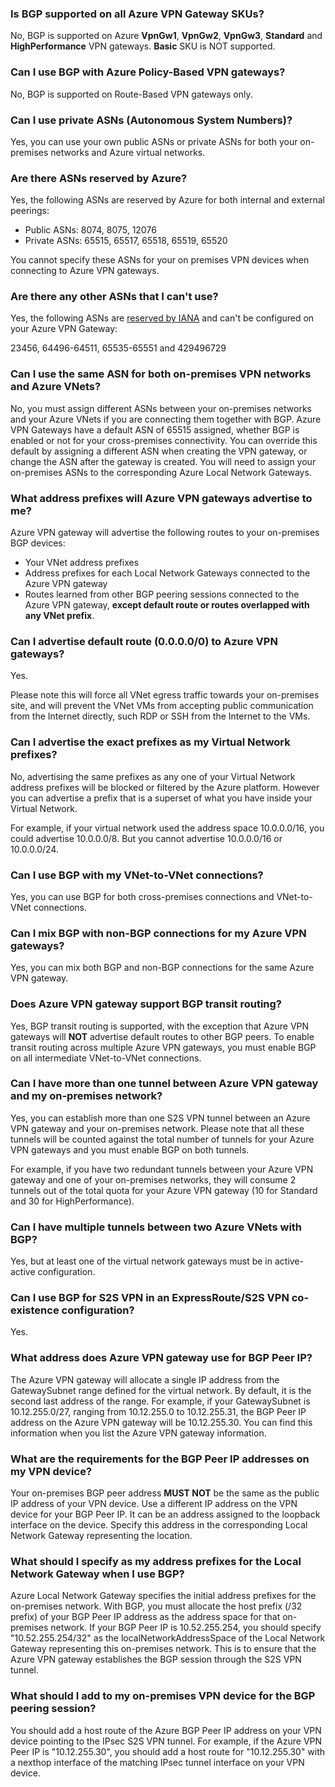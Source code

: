 ### Is BGP supported on all Azure VPN Gateway SKUs?
No, BGP is supported on Azure **VpnGw1**, **VpnGw2**, **VpnGw3**, **Standard** and **HighPerformance** VPN gateways. **Basic** SKU is NOT supported.

### Can I use BGP with Azure Policy-Based VPN gateways?
No, BGP is supported on Route-Based VPN gateways only.

### Can I use private ASNs (Autonomous System Numbers)?
Yes, you can use your own public ASNs or private ASNs for both your on-premises networks and Azure virtual networks.

### Are there ASNs reserved by Azure?
Yes, the following ASNs are reserved by Azure for both internal and external peerings:

* Public ASNs: 8074, 8075, 12076
* Private ASNs: 65515, 65517, 65518, 65519, 65520

You cannot specify these ASNs for your on premises VPN devices when connecting to Azure VPN gateways.

### Are there any other ASNs that I can't use?
Yes, the following ASNs are [reserved by IANA](http://www.iana.org/assignments/iana-as-numbers-special-registry/iana-as-numbers-special-registry.xhtml) and can't be configured on your Azure VPN Gateway:

23456, 64496-64511, 65535-65551 and 429496729

### Can I use the same ASN for both on-premises VPN networks and Azure VNets?
No, you must assign different ASNs between your on-premises networks and your Azure VNets if you are connecting them together with BGP. Azure VPN Gateways have a default ASN of 65515 assigned, whether BGP is enabled or not for your cross-premises connectivity. You can override this default by assigning a different ASN when creating the VPN gateway, or change the ASN after the gateway is created. You will need to assign your on-premises ASNs to the corresponding Azure Local Network Gateways.

### What address prefixes will Azure VPN gateways advertise to me?
Azure VPN gateway will advertise the following routes to your on-premises BGP devices:

* Your VNet address prefixes
* Address prefixes for each Local Network Gateways connected to the Azure VPN gateway
* Routes learned from other BGP peering sessions connected to the Azure VPN gateway, **except default route or routes overlapped with any VNet prefix**.

### Can I advertise default route (0.0.0.0/0) to Azure VPN gateways?
Yes.

Please note this will force all VNet egress traffic towards your on-premises site, and will prevent the VNet VMs from accepting public communication from the Internet directly, such RDP or SSH from the Internet to the VMs.

### Can I advertise the exact prefixes as my Virtual Network prefixes?

No, advertising the same prefixes as any one of your Virtual Network address prefixes will be blocked or filtered by the Azure platform. However you can advertise a prefix that is a superset of what you have inside your Virtual Network. 

For example, if your virtual network used the address space 10.0.0.0/16, you could advertise 10.0.0.0/8. But you cannot advertise 10.0.0.0/16 or 10.0.0.0/24.

### Can I use BGP with my VNet-to-VNet connections?
Yes, you can use BGP for both cross-premises connections and VNet-to-VNet connections.

### Can I mix BGP with non-BGP connections for my Azure VPN gateways?
Yes, you can mix both BGP and non-BGP connections for the same Azure VPN gateway.

### Does Azure VPN gateway support BGP transit routing?
Yes, BGP transit routing is supported, with the exception that Azure VPN gateways will **NOT** advertise default routes to other BGP peers. To enable transit routing across multiple Azure VPN gateways, you must enable BGP on all intermediate VNet-to-VNet connections.

### Can I have more than one tunnel between Azure VPN gateway and my on-premises network?
Yes, you can establish more than one S2S VPN tunnel between an Azure VPN gateway and your on-premises network. Please note that all these tunnels will be counted against the total number of tunnels for your Azure VPN gateways and you must enable BGP on both tunnels.

For example, if you have two redundant tunnels between your Azure VPN gateway and one of your on-premises networks, they will consume 2 tunnels out of the total quota for your Azure VPN gateway (10 for Standard and 30 for HighPerformance).

### Can I have multiple tunnels between two Azure VNets with BGP?
Yes, but at least one of the virtual network gateways must be in active-active configuration.

### Can I use BGP for S2S VPN in an ExpressRoute/S2S VPN co-existence configuration?
Yes. 

### What address does Azure VPN gateway use for BGP Peer IP?
The Azure VPN gateway will allocate a single IP address from the GatewaySubnet range defined for the virtual network. By default, it is the second last address of the range. For example, if your GatewaySubnet is 10.12.255.0/27, ranging from 10.12.255.0 to 10.12.255.31, the BGP Peer IP address on the Azure VPN gateway will be 10.12.255.30. You can find this information when you list the Azure VPN gateway information.

### What are the requirements for the BGP Peer IP addresses on my VPN device?
Your on-premises BGP peer address **MUST NOT** be the same as the public IP address of your VPN device. Use a different IP address on the VPN device for your BGP Peer IP. It can be an address assigned to the loopback interface on the device. Specify this address in the corresponding Local Network Gateway representing the location.

### What should I specify as my address prefixes for the Local Network Gateway when I use BGP?
Azure Local Network Gateway specifies the initial address prefixes for the on-premises network. With BGP, you must allocate the host prefix (/32 prefix) of your BGP Peer IP address as the address space for that on-premises network. If your BGP Peer IP is 10.52.255.254, you should specify "10.52.255.254/32" as the localNetworkAddressSpace of the Local Network Gateway representing this on-premises network. This is to ensure that the Azure VPN gateway establishes the BGP session through the S2S VPN tunnel.

### What should I add to my on-premises VPN device for the BGP peering session?
You should add a host route of the Azure BGP Peer IP address on your VPN device pointing to the IPsec S2S VPN tunnel. For example, if the Azure VPN Peer IP is "10.12.255.30", you should add a host route for "10.12.255.30" with a nexthop interface of the matching IPsec tunnel interface on your VPN device.

